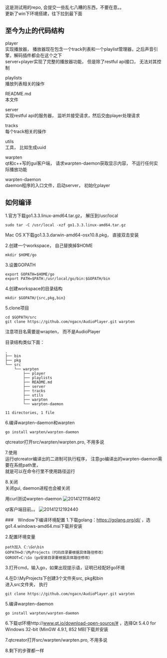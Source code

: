 这是测试用的repo, 会提交一些乱七八糟的东西，不要在意。。  
更新了win下环境搭建，往下拉到最下面

至今为止的代码结构  
------------------  

player  
实现播放器， 播放器现在包含一个track列表和一个playlist管理器，之后声音引擎，解码插件都会在这个之下  
server+player实现了完整的播放器功能， 但是除了restful api接口， 无法对其控制  

playlists  
播放列表相关的操作  

README.md  
本文件  

server  
实现restful api的服务器， 监听并接受请求，然后交由player处理请求  

tracks  
每个track相关的操作  

utils  
工具， 比如生成uuid  

warpten  
qt和c++写的gui客户端， 请求warpten-daemon获取显示内容， 不运行任何实际播放功能  

warpten-daemon  
daemon程序的入口文件，启动server， 初始化player  

如何编译
-------
 
1.官方下载go1.3.3.linux-amd64.tar.gz， 解压到/usr/local  
```
sudo tar -C /usr/local -xzf go1.3.3.linux-amd64.tar.gz  
```
Mac OS X下载go1.3.3.darwin-amd64-osx10.8.pkg， 直接双击安装  

2.创建一个workspace， 自己替换掉$HOME  
```
mkdir $HOME/go  
```

3.设置GOPATH  
``` 
export GOPATH=$HOME/go  
export PATH=$PATH:/usr/local/go/bin:$GOPATH/bin  
```

4.创建workspace的目录结构  
```  
mkdir $GOPATH/{src,pkg,bin}  
```

5.clone项目  
```  
cd $GOPATH/src  
git clone https://github.com/ngacn/AudioPlayer.git warpten  
```  
注意项目名需要是wrapten， 而不是AudioPlayer  

目录结构类似下面：  
```
.
├── bin
├── pkg
└── src
    └── warpten
        ├── player
        ├── playlists
        ├── README.md
        ├── server
        ├── tracks
        ├── utils
        ├── warpten
        └── warpten-daemon

11 directories, 1 file

```  

6.编译warpten-daemon和warpten  
```
go install warpten/warpten-daemon
```  
qtcreator打开src/warpten/warpten.pro, 不用多说

7.使用  
运行qtcreator编译出的二进制可执行程序， 注意go编译出的warpten-daemon需要在系统path里，  
就是可以在命令行里不使用路径运行

8.关闭  
关闭gui, daemon进程也会被关闭

用curl测试warpten-daemon
![20141211184612](https://cloud.githubusercontent.com/assets/9798546/5392953/048362f6-8167-11e4-84ad-f05d187a2643.png)

qt客户端目前。。
![20141212192440](https://cloud.githubusercontent.com/assets/9798546/5411363/6140e530-823a-11e4-91a2-d9584423bb50.png)


###　Window下编译环境配置
1.下载golang：https://golang.org/dl/ ，选go1.4.windows-amd64.msi下载并安装

2.配置环境变量
```
path加入 C:\Go\bin
GOPATH=D:\MyProjects（代码目录要根据具体路径修改）
GOROOT=C:\Go（go安装目录要根据具体路径修改）
```

3.打开cmd，输入go，如果出现提示语，证明已经配好go环境

4.在D:\MyProjects下创建3个文件夹src, pkg和bin  
进入src文件夹， 执行
```  
git clone https://github.com/ngacn/AudioPlayer.git warpten  
```  

5.编译warpten-daemon
```
go install warpten/warpten-daemon
```  

6.下载qt环境http://www.qt.io/download-open-source/# ，选择Qt 5.4.0 for Windows 32-bit (MinGW 4.9.1, 852 MB)下载并安装

7.qtcreator打开src/warpten/warpten.pro, 不用多说

8.剩下的步骤都一样
